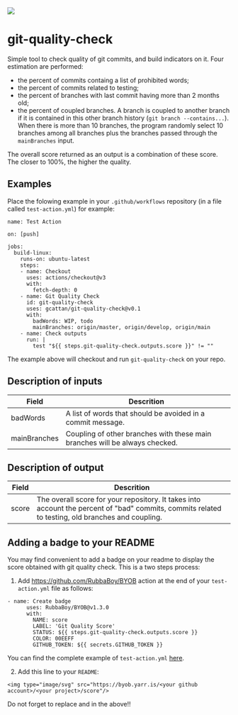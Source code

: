 <img type="image/svg" src="https://byob.yarr.is/gcattan/git-quality-check/score"/>

# git-quality-check
Simple tool to check quality of git commits, and build indicators on it.
Four estimation are performed:
- the percent of commits containg a list of prohibited words;
- the percent of commits related to testing;
- the percent of branches with last commit having more than 2 months old;
- the percent of coupled branches.
A branch is coupled to another branch if it is contained in this other branch history (`git branch --contains...`).
When there is more than 10 branches, the program randomly select 10 branches among all branches plus the branches passed through the `mainBranches` input.

The overall score returned as an output is a combination of these score.
The closer to 100%, the higher the quality.

## Examples

Place the folowing example in your `.github/workflows` repository (in a file called `test-action.yml`) for example:

```
name: Test Action

on: [push]

jobs:
  build-linux:
    runs-on: ubuntu-latest
    steps:
    - name: Checkout
      uses: actions/checkout@v3
      with:
        fetch-depth: 0
    - name: Git Quality Check
      id: git-quality-check
      uses: gcattan/git-quality-check@v0.1
      with:
        badWords: WIP, todo
        mainBranches: origin/master, origin/develop, origin/main
    - name: Check outputs
      run: |
        test "${{ steps.git-quality-check.outputs.score }}" != ""
```

The example above will checkout and run `git-quality-check` on your repo.

## Description of inputs

|Field|Descrition|
|-|-|
|badWords|A list of words that should be avoided in a commit message.|
|mainBranches|Coupling of other branches with these main branches will be always checked.|

## Description of output

|Field|Descrition|
|-|-|
|score|The overall score for your repository. It takes into account the percent of "bad" commits, commits related to testing, old branches and coupling.|

## Adding a badge to your README

You may find convenient to add a badge on your readme to display the score obtained with git quality check.
This is a two steps process:

1) Add https://github.com/RubbaBoy/BYOB action at the end of your `test-action.yml` file as follows:

```
- name: Create badge
      uses: RubbaBoy/BYOB@v1.3.0
      with:
        NAME: score
        LABEL: 'Git Quality Score'
        STATUS: ${{ steps.git-quality-check.outputs.score }}
        COLOR: 00EEFF
        GITHUB_TOKEN: ${{ secrets.GITHUB_TOKEN }}
```

You can find the complete example of `test-action.yml` [here](.github/workflows/test-action.yml).

2) Add this line to your `README`:

```<img type="image/svg" src="https://byob.yarr.is/<your github account>/<your project>/score"/>```

Do not forget to replace <you github account> and <your project> in the above!!
